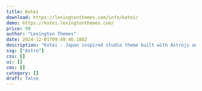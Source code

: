```yaml
---
title: Kotei
download: https://lexingtonthemes.com/info/kotei/
demo: https://kotei.lexingtonthemes.com/
price: 99
author: "Lexington Themes"
date: 2024-12-01T09:49:46.186Z
description: "Kotei - Japan inspired studio theme built with Astrojs and Talwind CSS for your agency or studio"
ssg: ["Astro"]
css: []
ui: []
cms: []
category: []
draft: false
---
```

